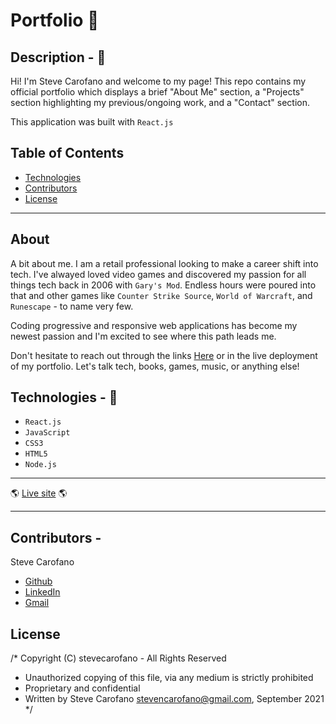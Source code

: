 # Portfolio :test_tube:

## Description - :page_with_curl:

Hi! I'm Steve Carofano and welcome to my page! This repo contains my official portfolio which displays
a brief "About Me" section, a "Projects" section highlighting my previous/ongoing work, and a "Contact" section.

This application was built with ```React.js```
## Table of Contents
* [Technologies](#technologies)
* [Contributors](#contributors)
* [License](#license)

---

## About

A bit about me. I am a retail professional looking to make a career shift into tech. I've alwayed loved video games and discovered my passion for all things tech back in 2006 with ```Gary's Mod```. Endless hours were poured into that and other games like ```Counter Strike Source```, ```World of Warcraft```, and ```Runescape``` - to name very few.

Coding progressive and responsive web applications has become my newest passion and I'm excited to see where this path leads me.

Don't hesitate to reach out through the links [Here](#contributors) or in the live deployment of my portfolio. Let's talk tech, books, games, music, or anything else!

## Technologies - :iphone:
* ```React.js```
* ```JavaScript```
* ```CSS3```
* ```HTML5```
* ```Node.js```


---

:earth_americas: [Live site](https://stevecarofano.github.io/ReactPortfolio/) :earth_americas:

---


## Contributors -
Steve Carofano
* [Github](https://github.com/stevecarofano)
* [LinkedIn](https://www.linkedin.com/in/steve-carofano-6708a6ba/)
* [Gmail](mailto:stevencarofano@gmail.com?subject=[Github])

## License 

/* Copyright (C) stevecarofano - All Rights Reserved
 * Unauthorized copying of this file, via any medium is strictly prohibited
 * Proprietary and confidential
 * Written by Steve Carofano <stevencarofano@gmail.com>, September 2021
 */

